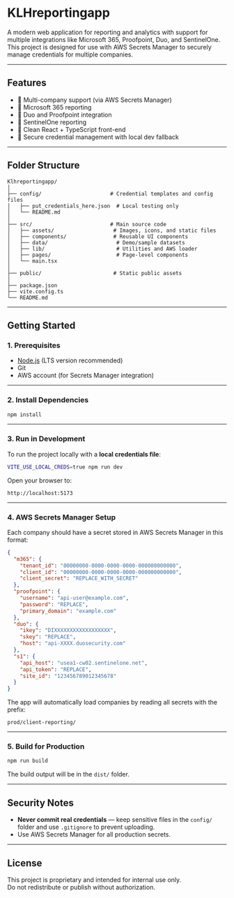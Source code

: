 # KLHreportingapp

A modern web application for reporting and analytics with support for multiple integrations like Microsoft 365, Proofpoint, Duo, and SentinelOne.  
This project is designed for use with AWS Secrets Manager to securely manage credentials for multiple companies.

---

## Features
- 🔹 Multi-company support (via AWS Secrets Manager)
- 🔹 Microsoft 365 reporting
- 🔹 Duo and Proofpoint integration
- 🔹 SentinelOne reporting
- 🔹 Clean React + TypeScript front-end
- 🔹 Secure credential management with local dev fallback

---

## Folder Structure
```
Klhreportingapp/
│
├── config/                      # Credential templates and config files
│   ├── put_credentials_here.json  # Local testing only
│   └── README.md
│
├── src/                         # Main source code
│   ├── assets/                   # Images, icons, and static files
│   ├── components/               # Reusable UI components
│   ├── data/                      # Demo/sample datasets
│   ├── lib/                       # Utilities and AWS loader
│   ├── pages/                     # Page-level components
│   └── main.tsx
│
├── public/                       # Static public assets
│
├── package.json
├── vite.config.ts
└── README.md
```

---

## Getting Started

### **1. Prerequisites**
- [Node.js](https://nodejs.org/) (LTS version recommended)
- Git
- AWS account (for Secrets Manager integration)

---

### **2. Install Dependencies**
```bash
npm install
```

---

### **3. Run in Development**
To run the project locally with a **local credentials file**:
```bash
VITE_USE_LOCAL_CREDS=true npm run dev
```

Open your browser to:  
```
http://localhost:5173
```

---

### **4. AWS Secrets Manager Setup**
Each company should have a secret stored in AWS Secrets Manager in this format:

```json
{
  "m365": {
    "tenant_id": "00000000-0000-0000-0000-000000000000",
    "client_id": "00000000-0000-0000-0000-000000000000",
    "client_secret": "REPLACE_WITH_SECRET"
  },
  "proofpoint": {
    "username": "api-user@example.com",
    "password": "REPLACE",
    "primary_domain": "example.com"
  },
  "duo": {
    "ikey": "DIXXXXXXXXXXXXXXXXXX",
    "skey": "REPLACE",
    "host": "api-XXXX.duosecurity.com"
  },
  "s1": {
    "api_host": "usea1-cw02.sentinelone.net",
    "api_token": "REPLACE",
    "site_id": "123456789012345678"
  }
}
```

The app will automatically load companies by reading all secrets with the prefix:
```
prod/client-reporting/
```

---

### **5. Build for Production**
```bash
npm run build
```

The build output will be in the `dist/` folder.

---

## Security Notes
- **Never commit real credentials** — keep sensitive files in the `config/` folder and use `.gitignore` to prevent uploading.
- Use AWS Secrets Manager for all production secrets.

---

## License
This project is proprietary and intended for internal use only.  
Do not redistribute or publish without authorization.
